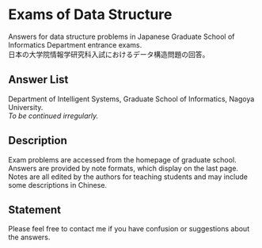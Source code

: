 # Exams of Data Structure

Answers for data structure problems in Japanese Graduate School of Informatics Department entrance exams.  
日本の大学院情報学研究科入試におけるデータ構造問題の回答。

## Answer List

Department of Intelligent Systems, Graduate School of Informatics, Nagoya University.  
*To be continued irregularly.*

## Description

Exam problems are accessed from the homepage of graduate school.  
Answers are provided by note formats, which display on the last page.  
Notes are all edited by the authors for teaching students and may include some descriptions in Chinese.

## Statement

Please feel free to contact me if you have confusion or suggestions about the answers.

